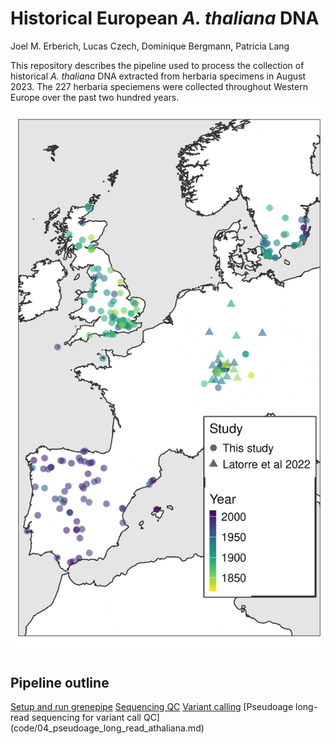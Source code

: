 # Historical European *A. thaliana* DNA

Joel M. Erberich, Lucas Czech, Dominique Bergmann, Patricia Lang

This repository describes the pipeline used to process the collection of historical *A. thaliana* DNA extracted from herbaria specimens in August 2023. The 227 herbaria speciemens were collected throughout Western Europe over the past two hundred years.
![Map of Western Europe and collection sites-colored by year](plots/geopos_samples.png)
## Pipeline outline
[Setup and run grenepipe](code/01_run_grenepipe.md)
[Sequencing QC](code/02_sequencing_qc.md)
[Variant calling](code/03_variant_call.md)
[Pseudoage long-read sequencing for variant call QC] (code/04_pseudoage_long_read_athaliana.md)